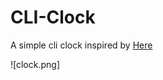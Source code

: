 # CLI-Clock
A simple cli clock inspired by [Here](https://github.com/simple-rust-projects/simple-rust-clock)


![clock.png]
